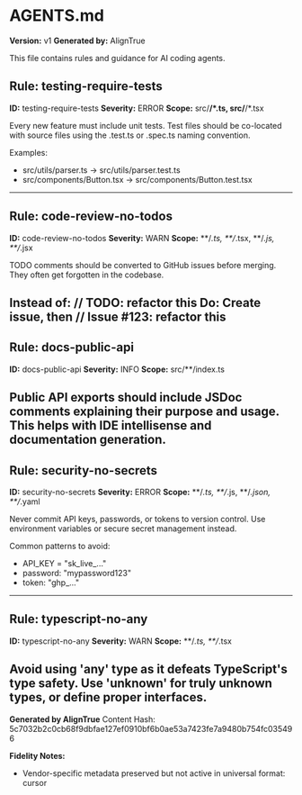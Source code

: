 # AGENTS.md

**Version:** v1
**Generated by:** AlignTrue

This file contains rules and guidance for AI coding agents.

## Rule: testing-require-tests

**ID:** testing-require-tests
**Severity:** ERROR
**Scope:** src/**/*.ts, src/**/*.tsx

Every new feature must include unit tests. Test files should be co-located
with source files using the .test.ts or .spec.ts naming convention.

Examples:
- src/utils/parser.ts → src/utils/parser.test.ts
- src/components/Button.tsx → src/components/Button.test.tsx
---

## Rule: code-review-no-todos

**ID:** code-review-no-todos
**Severity:** WARN
**Scope:** **/*.ts, **/*.tsx, **/*.js, **/*.jsx

TODO comments should be converted to GitHub issues before merging.
They often get forgotten in the codebase.

Instead of: // TODO: refactor this
Do: Create issue, then // Issue #123: refactor this
---

## Rule: docs-public-api

**ID:** docs-public-api
**Severity:** INFO
**Scope:** src/**/index.ts

Public API exports should include JSDoc comments explaining their purpose
and usage. This helps with IDE intellisense and documentation generation.
---

## Rule: security-no-secrets

**ID:** security-no-secrets
**Severity:** ERROR
**Scope:** **/*.ts, **/*.js, **/*.json, **/*.yaml

Never commit API keys, passwords, or tokens to version control.
Use environment variables or secure secret management instead.

Common patterns to avoid:
- API_KEY = "sk_live_..."
- password: "mypassword123"
- token: "ghp_..."
---

## Rule: typescript-no-any

**ID:** typescript-no-any
**Severity:** WARN
**Scope:** **/*.ts, **/*.tsx

Avoid using 'any' type as it defeats TypeScript's type safety.
Use 'unknown' for truly unknown types, or define proper interfaces.
---

**Generated by AlignTrue**
Content Hash: 5c7032b2c0cb68f9dbfae127ef0910bf6b0ae53a7423fe7a9480b754fc035496

**Fidelity Notes:**
- Vendor-specific metadata preserved but not active in universal format: cursor
